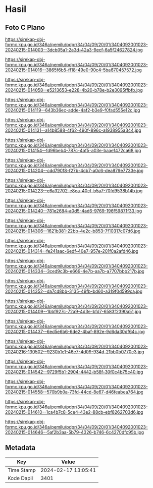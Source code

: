 # Hasil

## Foto C Plano

https://sirekap-obj-formc.kpu.go.id/346a/pemilu/pdpr/34/04/09/20/01/3404092001023-20240215-014003--3dcb05a1-2a3d-42a3-9ecf-6a5f24627824.jpg

https://sirekap-obj-formc.kpu.go.id/346a/pemilu/pdpr/34/04/09/20/01/3404092001023-20240215-014016--3865f6b5-ff18-49e0-90c4-5ba670457572.jpg

https://sirekap-obj-formc.kpu.go.id/346a/pemilu/pdpr/34/04/09/20/01/3404092001023-20240215-014058--e5213653-e228-4b20-b78e-b2e3095ffbfb.jpg

https://sirekap-obj-formc.kpu.go.id/346a/pemilu/pdpr/34/04/09/20/01/3404092001023-20240215-014119--643b36ec-adde-4af2-b3e9-f0fad555e12c.jpg

https://sirekap-obj-formc.kpu.go.id/346a/pemilu/pdpr/34/04/09/20/01/3404092001023-20240215-014131--a14b8588-4f62-490f-896c-a1938955a344.jpg

https://sirekap-obj-formc.kpu.go.id/346a/pemilu/pdpr/34/04/09/20/01/3404092001023-20240215-014154--fd96beb4-787c-4af5-a03e-baae1472ca68.jpg

https://sirekap-obj-formc.kpu.go.id/346a/pemilu/pdpr/34/04/09/20/01/3404092001023-20240215-014204--cdd790f8-f27b-4cb7-a0c6-dea879e7733e.jpg

https://sirekap-obj-formc.kpu.go.id/346a/pemilu/pdpr/34/04/09/20/01/3404092001023-20240215-014223--e6a32702-e8ea-40cf-b5a7-70fd9538b14b.jpg

https://sirekap-obj-formc.kpu.go.id/346a/pemilu/pdpr/34/04/09/20/01/3404092001023-20240215-014240--781e2684-a0d5-4ad6-9769-196f59871f33.jpg

https://sirekap-obj-formc.kpu.go.id/346a/pemilu/pdpr/34/04/09/20/01/3404092001023-20240215-014306--1621b381-22bb-4e2c-b853-7f10317c07d6.jpg

https://sirekap-obj-formc.kpu.go.id/346a/pemilu/pdpr/34/04/09/20/01/3404092001023-20240215-014314--fe241aac-6edf-40e7-957e-201f0a2afd46.jpg

https://sirekap-obj-formc.kpu.go.id/346a/pemilu/pdpr/34/04/09/20/01/3404092001023-20240215-014334--3ced9c3b-e669-4e7b-aa7b-a7707bbb217b.jpg

https://sirekap-obj-formc.kpu.go.id/346a/pemilu/pdpr/34/04/09/20/01/3404092001023-20240215-014352--da7cd8bb-3135-49fb-bd60-a319f0d599ca.jpg

https://sirekap-obj-formc.kpu.go.id/346a/pemilu/pdpr/34/04/09/20/01/3404092001023-20240215-014409--1bbf927c-72a9-4d3e-bfd7-6583f2390a51.jpg

https://sirekap-obj-formc.kpu.go.id/346a/pemilu/pdpr/34/04/09/20/01/3404092001023-20240215-014437--6ed5e6b6-6de2-4baf-892e-9d6da30df64c.jpg

https://sirekap-obj-formc.kpu.go.id/346a/pemilu/pdpr/34/04/09/20/01/3404092001023-20240216-130502--9230b1e1-46e7-4d09-934d-21bb0b0770c3.jpg

https://sirekap-obj-formc.kpu.go.id/346a/pemilu/pdpr/34/04/09/20/01/3404092001023-20240215-014542--9729f5b1-2904-4442-b58f-30f0c4b75c40.jpg

https://sirekap-obj-formc.kpu.go.id/346a/pemilu/pdpr/34/04/09/20/01/3404092001023-20240215-014558--570b9b0a-73fd-44cd-8e67-d46feabea764.jpg

https://sirekap-obj-formc.kpu.go.id/346a/pemilu/pdpr/34/04/09/20/01/3404092001023-20240215-014610--1ca4b7c8-5ce4-43e2-88cb-ebf8262703d6.jpg

https://sirekap-obj-formc.kpu.go.id/346a/pemilu/pdpr/34/04/09/20/01/3404092001023-20240215-014646--5af2b3aa-5b79-4326-b746-6c4270dfc95b.jpg


## Metadata

| Key        | Value               |
| ---------- | ------------------- |
| Time Stamp | 2024-02-17 13:05:41 |
| Kode Dapil | 3401                |



